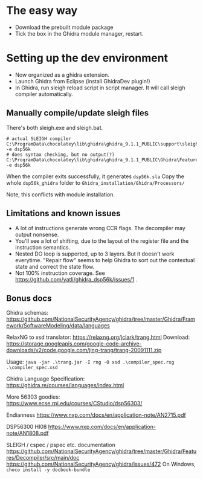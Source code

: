 # The easy way

- Download the prebuilt module package
- Tick the box in the Ghidra module manager, restart.

# Setting up the dev environment

- Now organized as a ghidra extension.
- Launch Ghidra from Eclipse (install GhidraDev plugin!)
- In Ghidra, run sleigh reload script in script manager. It will call sleigh compiler automatically.

## Manually compile/update sleigh files

There's both sleigh.exe and sleigh.bat.
```
# actual SLEIGH compiler
C:\ProgramData\chocolatey\lib\ghidra\ghidra_9.1.1_PUBLIC\support\sleigh.bat -e dsp56k
# does syntax checking, but no output(?)
C:\ProgramData\chocolatey\lib\ghidra\ghidra_9.1.1_PUBLIC\Ghidra\Features\Decompiler\os\win64\sleigh.exe -e dsp56k
```
When the compiler exits successfully, it generates `dsp56k.sla`
Copy the whole `dsp56k_ghidra` folder to `Ghidra_installation/Ghidra/Processors/`

Note, this conflicts with module installation.

## Limitations and known issues

- A lot of instructions generate wrong CCR flags. The decompiler may output nonsense.
- You'll see a lot of shifting, due to the layout of the register file and the instruction semantics.
- Nested DO loop is supported, up to 3 layers. But it doesn't work everytime. "Repair flow" seems to help Ghidra to sort out the contextual state and correct the state flow.
- Not 100% instruction coverage. See https://github.com/yatli/ghidra_dsp56k/issues/1 .

## Bonus docs

Ghidra schemas: https://github.com/NationalSecurityAgency/ghidra/tree/master/Ghidra/Framework/SoftwareModeling/data/languages

RelaxNG to xsd translator: https://relaxng.org/jclark/trang.html
Download: https://storage.googleapis.com/google-code-archive-downloads/v2/code.google.com/jing-trang/trang-20091111.zip

Usage: `java -jar .\trang.jar -I rng -O xsd .\compiler_spec.rxg .\compiler_spec.xsd`

Ghidra Language Specification: https://ghidra.re/courses/languages/index.html

More 56303 goodies: https://www.ecse.rpi.edu/courses/CStudio/dsp56303/

Endianness
https://www.nxp.com/docs/en/application-note/AN2715.pdf

DSP56300 HI08 
https://www.nxp.com/docs/en/application-note/AN1808.pdf


SLEIGH / cspec / pspec etc. documentation
https://github.com/NationalSecurityAgency/ghidra/tree/master/Ghidra/Features/Decompiler/src/main/doc
https://github.com/NationalSecurityAgency/ghidra/issues/472
On Windows, `choco install -y docbook-bundle`
